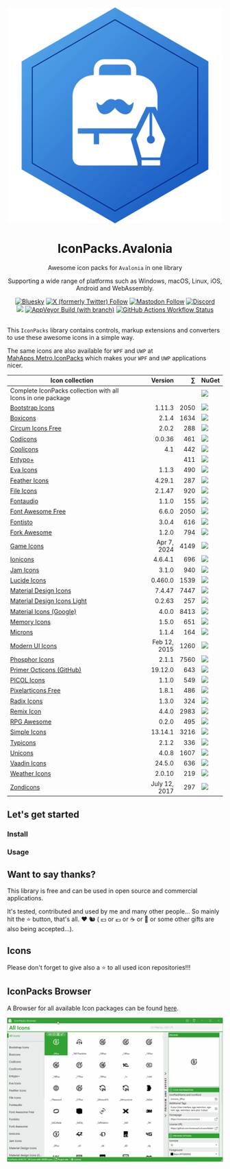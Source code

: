 <div align="center">
  <br />

  <a href="https://github.com/MahApps/IconPacks.Avalonia">
    <img alt="IconPacks.Avalonia" src="./resources/Icon.svg">
  </a>
  <h1>IconPacks.Avalonia</h1>
  <p>
    Awesome icon packs for <code>Avalonia</code> in one library
  </p>
  <p>
    Supporting a wide range of platforms such as Windows, macOS, Linux, iOS, Android and WebAssembly.
  </p>
  <a href="https://discord.gg/VrNeD7z48s" target="_blank" rel="noopener noreferrer"><img alt="Bluesky" src="https://img.shields.io/badge/Bluesky-0285FF?logo=bluesky&logoColor=fff&style=flat-square&label=follow%20%40punker76"></a>
  <a href="https://twitter.com/punker76" target="_blank" rel="noopener noreferrer"><img alt="X (formerly Twitter) Follow" src="https://img.shields.io/twitter/follow/punker76?logo=X&logoColor=white&style=flat-square&label=follow%20%40punker76"></a>
  <a href="https://nrw.social/@punker76" target="_blank" rel="noopener noreferrer"><img alt="Mastodon Follow" src="https://img.shields.io/mastodon/follow/109291587306394177?domain=https%3A%2F%2Fnrw.social&style=flat-square&label=follow%20%40punker76&logo=Mastodon"></a>
  <a href="https://discord.gg/VrNeD7z48s" target="_blank" rel="noopener noreferrer"><img alt="Discord" src="https://img.shields.io/discord/411850591334301703?style=flat-square&label=Discord"></a>
  <br />
  <a href="https://github.com/MahApps/IconPacks.Avalonia/releases"><img src="https://img.shields.io/github/release/MahApps/IconPacks.Avalonia.svg?style=flat-square&label=latest%20release"></a>
  <a href="https://ci.appveyor.com/project/punker76/iconpacks-avalonia/branch/main" target="_blank" rel="noopener noreferrer"><img alt="AppVeyor Build (with branch)" src="https://img.shields.io/appveyor/build/punker76/iconpacks-avalonia/main?style=flat-square&logo=appveyor&label=main"></a>
  <!--<a href="https://ci.appveyor.com/project/punker76/iconpacks-avalonia/branch/develop" target="_blank" rel="noopener noreferrer"><img alt="AppVeyor Build (with branch)" src="https://img.shields.io/appveyor/build/punker76/iconpacks-avalonia/develop?style=flat-square&logo=appveyor&label=dev"></a>-->
  <a href="https://github.com/MahApps/IconPacks.Avalonia/actions"><img alt="GitHub Actions Workflow Status" src="https://img.shields.io/github/actions/workflow/status/MahApps/IconPacks.Avalonia/ci.yml?branch=main&style=flat-square&logo=github&label=main"></a>
  <br />
  <br />

</div>

This `IconPacks` library contains controls, markup extensions and converters to use these awesome icons in a simple way.

The same icons are also available for `WPF` and `UWP` at [MahApps.Metro.IconPacks](https://github.com/MahApps/MahApps.Metro.IconPacks) which makes your `WPF` and `UWP` applications nicer.

| Icon collection | Version | &#8721; | NuGet |
|---|--:|--:|:--|
| Complete IconPacks collection with all Icons in one package | | | <a href="https://www.nuget.org/packages/IconPacks.Avalonia/" target="_blank" rel="noopener noreferrer"><img src="https://img.shields.io/nuget/dt/IconPacks.Avalonia.svg?style=flat-square&&label=IconPacks"></a> |
| [Bootstrap Icons](https://icons.getbootstrap.com/) | 1.11.3 | 2050 | <a href="https://www.nuget.org/packages/IconPacks.Avalonia.BootstrapIcons/" target="_blank" rel="noopener noreferrer"><img src="https://img.shields.io/nuget/dt/IconPacks.Avalonia.BootstrapIcons.svg?style=flat-square&&label=BootstrapIcons"></a> |
| [Boxicons](https://boxicons.com/) | 2.1.4 | 1634 | <a href="https://www.nuget.org/packages/IconPacks.Avalonia.BoxIcons/" target="_blank" rel="noopener noreferrer"><img src="https://img.shields.io/nuget/dt/IconPacks.Avalonia.BoxIcons.svg?style=flat-square&&label=BoxIcons"></a> |
| [Circum Icons Free](https://github.com/Klarr-Agency/Circum-Icons) | 2.0.2 | 288 | <a href="https://www.nuget.org/packages/IconPacks.Avalonia.CircumIcons/" target="_blank" rel="noopener noreferrer"><img src="https://img.shields.io/nuget/dt/IconPacks.Avalonia.CircumIcons.svg?style=flat-square&&label=CircumIcons"></a> |
| [Codicons](https://github.com/microsoft/vscode-codicons) | 0.0.36 | 461 | <a href="https://www.nuget.org/packages/IconPacks.Avalonia.Codicons/" target="_blank" rel="noopener noreferrer"><img src="https://img.shields.io/nuget/dt/IconPacks.Avalonia.Codicons.svg?style=flat-square&&label=Codicons"></a> |
| [Coolicons](https://github.com/krystonschwarze/coolicons) | 4.1 | 442 | <a href="https://www.nuget.org/packages/IconPacks.Avalonia.Coolicons/" target="_blank" rel="noopener noreferrer"><img src="https://img.shields.io/nuget/dt/IconPacks.Avalonia.Coolicons.svg?style=flat-square&&label=Coolicons"></a> |
| [Entypo+](http://www.entypo.com/) | | 411 | <a href="https://www.nuget.org/packages/IconPacks.Avalonia.Entypo/" target="_blank" rel="noopener noreferrer"><img src="https://img.shields.io/nuget/dt/IconPacks.Avalonia.Entypo.svg?style=flat-square&&label=Entypo"></a> |
| [Eva Icons](https://github.com/akveo/eva-icons) | 1.1.3 | 490 | <a href="https://www.nuget.org/packages/IconPacks.Avalonia.EvaIcons/" target="_blank" rel="noopener noreferrer"><img src="https://img.shields.io/nuget/dt/IconPacks.Avalonia.EvaIcons.svg?style=flat-square&&label=EvaIcons"></a> |
| [Feather Icons](https://github.com/feathericons/feather) | 4.29.1 | 287 | <a href="https://www.nuget.org/packages/IconPacks.Avalonia.FeatherIcons/" target="_blank" rel="noopener noreferrer"><img src="https://img.shields.io/nuget/dt/IconPacks.Avalonia.FeatherIcons.svg?style=flat-square&&label=FeatherIcons"></a> |
| [File Icons](https://github.com/file-icons/icons) | 2.1.47 | 920 | <a href="https://www.nuget.org/packages/IconPacks.Avalonia.FileIcons/" target="_blank" rel="noopener noreferrer"><img src="https://img.shields.io/nuget/dt/IconPacks.Avalonia.FileIcons.svg?style=flat-square&&label=FileIcons"></a> |
| [Fontaudio](https://github.com/fefanto/fontaudio) | 1.1.0 | 155 | <a href="https://www.nuget.org/packages/IconPacks.Avalonia.Fontaudio/" target="_blank" rel="noopener noreferrer"><img src="https://img.shields.io/nuget/dt/IconPacks.Avalonia.Fontaudio.svg?style=flat-square&&label=Fontaudio"></a> |
| [Font Awesome Free](https://fontawesome.com/) | 6.6.0 | 2050 | <a href="https://www.nuget.org/packages/IconPacks.Avalonia.FontAwesome/" target="_blank" rel="noopener noreferrer"><img src="https://img.shields.io/nuget/dt/IconPacks.Avalonia.FontAwesome.svg?style=flat-square&&label=FontAwesome"></a> |
| [Fontisto](https://github.com/kenangundogan/fontisto) | 3.0.4 | 616 | <a href="https://www.nuget.org/packages/IconPacks.Avalonia.Fontisto/" target="_blank" rel="noopener noreferrer"><img src="https://img.shields.io/nuget/dt/IconPacks.Avalonia.Fontisto.svg?style=flat-square&&label=Fontisto"></a> |
| [Fork Awesome](https://forkaweso.me/) | 1.2.0 | 794 | <a href="https://www.nuget.org/packages/IconPacks.Avalonia.ForkAwesome/" target="_blank" rel="noopener noreferrer"><img src="https://img.shields.io/nuget/dt/IconPacks.Avalonia.ForkAwesome.svg?style=flat-square&&label=ForkAwesome"></a> |
| [Game Icons](https://game-icons.net/) | Apr 7, 2024| 4149 | <a href="https://www.nuget.org/packages/IconPacks.Avalonia.GameIcons/" target="_blank" rel="noopener noreferrer"><img src="https://img.shields.io/nuget/dt/IconPacks.Avalonia.GameIcons.svg?style=flat-square&&label=GameIcons"></a> |
| [Ionicons](https://ionicons.com/) | 4.6.4.1 | 696 | <a href="https://www.nuget.org/packages/IconPacks.Avalonia.Ionicons/" target="_blank" rel="noopener noreferrer"><img src="https://img.shields.io/nuget/dt/IconPacks.Avalonia.Ionicons.svg?style=flat-square&&label=Ionicons"></a> |
| [Jam Icons](https://github.com/michaelampr/jam) | 3.1.0 | 940 | <a href="https://www.nuget.org/packages/IconPacks.Avalonia.JamIcons/" target="_blank" rel="noopener noreferrer"><img src="https://img.shields.io/nuget/dt/IconPacks.Avalonia.JamIcons.svg?style=flat-square&&label=JamIcons"></a> |
| [Lucide Icons](https://github.com/lucide-icons/lucide) | 0.460.0 | 1539 | <a href="https://www.nuget.org/packages/MahApps.Metro.IconPacks.Lucide/" target="_blank" rel="noopener noreferrer"><img src="https://img.shields.io/nuget/dt/MahApps.Metro.IconPacks.Lucide.svg?style=flat-square&&label=Lucide"></a> |
| [Material Design Icons](https://pictogrammers.com/library/mdi/) | 7.4.47 | 7447 | <a href="https://www.nuget.org/packages/IconPacks.Avalonia.Material/" target="_blank" rel="noopener noreferrer"><img src="https://img.shields.io/nuget/dt/IconPacks.Avalonia.Material.svg?style=flat-square&&label=Material"></a> |
| [Material Design Icons Light](https://github.com/Templarian/MaterialDesignLight) | 0.2.63 | 257 | <a href="https://www.nuget.org/packages/IconPacks.Avalonia.MaterialLight/" target="_blank" rel="noopener noreferrer"><img src="https://img.shields.io/nuget/dt/IconPacks.Avalonia.MaterialLight.svg?style=flat-square&&label=MaterialLight"></a> |
| [Material Icons (Google)](https://github.com/google/material-design-icons) | 4.0.0 | 8413 | <a href="https://www.nuget.org/packages/IconPacks.Avalonia.MaterialDesign/" target="_blank" rel="noopener noreferrer"><img src="https://img.shields.io/nuget/dt/IconPacks.Avalonia.MaterialDesign.svg?style=flat-square&&label=MaterialDesign"></a> |
| [Memory Icons](https://pictogrammers.com/library/memory/) | 1.5.0 | 651 | <a href="https://www.nuget.org/packages/IconPacks.Avalonia.MemoryIcons/" target="_blank" rel="noopener noreferrer"><img src="https://img.shields.io/nuget/dt/IconPacks.Avalonia.MemoryIcons.svg?style=flat-square&&label=MemoryIcons"></a> |
| [Microns](https://github.com/stephenhutchings/microns) | 1.1.4 | 164 | <a href="https://www.nuget.org/packages/IconPacks.Avalonia.Microns/" target="_blank" rel="noopener noreferrer"><img src="https://img.shields.io/nuget/dt/IconPacks.Avalonia.Microns.svg?style=flat-square&&label=Microns"></a> |
| [Modern UI Icons](https://github.com/Templarian/WindowsIcons) | Feb 12, 2015 | 1260 | <a href="https://www.nuget.org/packages/IconPacks.Avalonia.Modern/" target="_blank" rel="noopener noreferrer"><img src="https://img.shields.io/nuget/dt/IconPacks.Avalonia.Modern.svg?style=flat-square&&label=Modern"></a> |
| [Phosphor Icons](https://phosphoricons.com/) | 2.1.1 | 7560 | <a href="https://www.nuget.org/packages/IconPacks.Avalonia.PhosphorIcons/" target="_blank" rel="noopener noreferrer"><img src="https://img.shields.io/nuget/dt/IconPacks.Avalonia.PhosphorIcons.svg?style=flat-square&&label=PhosphorIcons"></a> |
| [Primer Octicons (GitHub)](https://github.com/primer/octicons) | 19.12.0 | 643 | <a href="https://www.nuget.org/packages/IconPacks.Avalonia.Octicons/" target="_blank" rel="noopener noreferrer"><img src="https://img.shields.io/nuget/dt/IconPacks.Avalonia.Octicons.svg?style=flat-square&&label=Octicons"></a> |
| [PICOL Icons](https://github.com/PicolSigns/Icons) | 1.1.0 | 549 | <a href="https://www.nuget.org/packages/IconPacks.Avalonia.PicolIcons/" target="_blank" rel="noopener noreferrer"><img src="https://img.shields.io/nuget/dt/IconPacks.Avalonia.PicolIcons.svg?style=flat-square&&label=PicolIcons"></a> |
| [Pixelarticons Free](https://pixelarticons.com/) | 1.8.1 | 486 | <a href="https://www.nuget.org/packages/IconPacks.Avalonia.PixelartIcons/" target="_blank" rel="noopener noreferrer"><img src="https://img.shields.io/nuget/dt/IconPacks.Avalonia.PixelartIcons.svg?style=flat-square&&label=PixelartIcons"></a> |
| [Radix Icons](https://github.com/radix-ui/icons) | 1.3.0 | 324 | <a href="https://www.nuget.org/packages/IconPacks.Avalonia.RadixIcons/" target="_blank" rel="noopener noreferrer"><img src="https://img.shields.io/nuget/dt/IconPacks.Avalonia.RadixIcons.svg?style=flat-square&&label=RadixIcons"></a> |
| [Remix Icon](https://remixicon.com/) | 4.4.0 | 2983 | <a href="https://www.nuget.org/packages/IconPacks.Avalonia.RemixIcon/" target="_blank" rel="noopener noreferrer"><img src="https://img.shields.io/nuget/dt/IconPacks.Avalonia.RemixIcon.svg?style=flat-square&&label=RemixIcon"></a> |
| [RPG Awesome](https://nagoshiashumari.github.io/Rpg-Awesome/) | 0.2.0 | 495 | <a href="https://www.nuget.org/packages/IconPacks.Avalonia.RPGAwesome/" target="_blank" rel="noopener noreferrer"><img src="https://img.shields.io/nuget/dt/IconPacks.Avalonia.RPGAwesome.svg?style=flat-square&&label=RPGAwesome"></a> |
| [Simple Icons](https://simpleicons.org/) | 13.14.1 | 3216 | <a href="https://www.nuget.org/packages/IconPacks.Avalonia.SimpleIcons/" target="_blank" rel="noopener noreferrer"><img src="https://img.shields.io/nuget/dt/IconPacks.Avalonia.SimpleIcons.svg?style=flat-square&&label=SimpleIcons"></a> |
| [Typicons](https://www.s-ings.com/typicons/) | 2.1.2 | 336 | <a href="https://www.nuget.org/packages/IconPacks.Avalonia.Typicons/" target="_blank" rel="noopener noreferrer"><img src="https://img.shields.io/nuget/dt/IconPacks.Avalonia.Typicons.svg?style=flat-square&&label=Typicons"></a> |
| [Unicons](https://github.com/Iconscout/unicons) | 4.0.8 | 1607 | <a href="https://www.nuget.org/packages/IconPacks.Avalonia.Unicons/" target="_blank" rel="noopener noreferrer"><img src="https://img.shields.io/nuget/dt/IconPacks.Avalonia.Unicons.svg?style=flat-square&&label=Unicons"></a> |
| [Vaadin Icons](https://vaadin.com/icons) | 24.5.0 | 636 | <a href="https://www.nuget.org/packages/IconPacks.Avalonia.VaadinIcons/" target="_blank" rel="noopener noreferrer"><img src="https://img.shields.io/nuget/dt/IconPacks.Avalonia.VaadinIcons.svg?style=flat-square&&label=VaadinIcons"></a> |
| [Weather Icons](https://github.com/erikflowers/weather-icons) | 2.0.10 | 219 | <a href="https://www.nuget.org/packages/IconPacks.Avalonia.WeatherIcons/" target="_blank" rel="noopener noreferrer"><img src="https://img.shields.io/nuget/dt/IconPacks.Avalonia.WeatherIcons.svg?style=flat-square&&label=WeatherIcons"></a> |
| [Zondicons](https://www.zondicons.com) | July 12, 2017 | 297 | <a href="https://www.nuget.org/packages/IconPacks.Avalonia.Zondicons/" target="_blank" rel="noopener noreferrer"><img src="https://img.shields.io/nuget/dt/IconPacks.Avalonia.Zondicons.svg?style=flat-square&&label=Zondicons"></a> |

## Let's get started

### Install

### Usage

## Want to say thanks?

This library is free and can be used in open source and commercial applications.

It's tested, contributed and used by me and many other people... So mainly hit the :star: button, that's all. :heart: :chipmunk: ( :dollar: or :euro: or :coffee: or :beer: or some other gifts are also being accepted...).

## Icons

Please don't forget to give also a :star: to all used icon repositories!!!

<!-- [Become a sponsor](https://github.com/sponsors/punker76) and show your support to this open source project. -->

## IconPacks Browser

A Browser for all available Icon packages can be found [here](https://github.com/MahApps/IconPacks.Browser).

![iconbrowserfinal](./resources/iconpacks_browser_new.gif)
